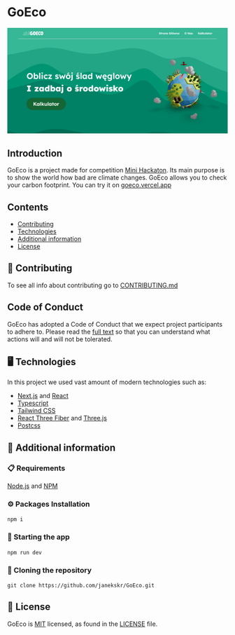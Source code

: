 # GoEco

![Alt Website preview][image-preview]
## Introduction 
GoEco is a project made for competition [Mini Hackaton][mini-hackaton]. Its main purpose is to show the world how bad are climate changes. GoEco allows you to check your carbon footprint. You can try it on [goeco.vercel.app][goceo-link]

## Contents

- [Contributing](#-contributing)
- [Technologies](#-technologies)
- [Additional information](#-additional-information)
- [License](#-license)

## 👏 Contributing 

To see all info about contributing go to [CONTRIBUTING.md][contributing]

## Code of Conduct          

GoEco has adopted a Code of Conduct that we expect project participants to adhere to. Please read the [full text][code-of-conduct] so that you can understand what actions will and will not be tolerated.

## 🖥️ Technologies
In this project we used vast amount of modern technologies such as:

- [Next.js][nextjs] and [React][react]
- [Typescript][typescript]
- [Tailwind CSS][tailwind]
- [React Three Fiber][react-three-fiber] and [Three.js][threejs]
- [Postcss][postcss]

## 📖 Additional information

### 📋 Requirements

[Node.js][node] and [NPM][npm]

### ⚙️ Packages Installation

```shell
npm i
```

### 🚀 Starting the app 

```shell
npm run dev
```

### 🔗 Cloning the repository

```shell
git clone https://github.com/janekskr/GoEco.git
```

## 📄 License 

GoEco is [MIT][mit] licensed, as found in the [LICENSE][license] file.


[mit]: https://opensource.org/license/mit/
[license]: https://github.com/janekskr/blob/master/LICENSE
[node]: https://nodejs.org/en
[npm]: https://www.npmjs.com/
[postcss]: https://postcss.org/
[react-three-fiber]: https://docs.pmnd.rs/react-three-fiber/getting-started/introduction
[contributing]: https"//github.com/janekskr/GoEco/blob/master/CONTRIBUTING.md
[mini-hackaton]: https://nowaakademia.org/mini-hackathon/mini-hackathon-edycja-iii/
[image-preview]: https://github.com/janekskr/GoEco/blob/master/public/preview.png
[goceo-link]: https://goeco.vercel.app
[nextjs]: https://nextjs.org/
[react]: https://react.dev/
[typescript]: https://www.typescriptlang.org/
[tailwind]: https://tailwindcss.com
[threejs]: https://threejs.org/
[code-of-conduct]: https://github.com/janekskr/blob/master/CODE_OF_CONDUCT.md